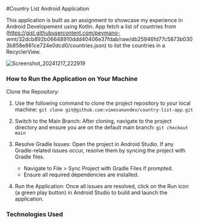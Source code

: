 #Country List Android Application

This application is built as an assignment to showcase my experience in Android Developement using Kotlin. App fetch a list of countries from (https://gist.githubusercontent.com/peymano-
wmt/32dcb892b06648910ddd40406e37fdab/raw/db25946fd77c5873b0303b858e861ce724e0dcd0/countries.json) to list the countries in a RecyclerView.


![Screenshot_20241217_222919](https://github.com/user-attachments/assets/372a1b9d-0507-4438-8d46-f341771b0af8)

### How to Run the Application on Your Machine

Clone the Repository:
1. Use the following command to clone the project repository to your local machine:
     `git clone git@github.com:vimosanandev/country-list-app.git`

2. Switch to the Main Branch:
    After cloning, navigate to the project directory and ensure you are on the default main branch:
       `git checkout main`
   
3. Resolve Gradle Issues:
    Open the project in Android Studio. If any Gradle-related issues occur, resolve them by syncing the project with Gradle files.
      - Navigate to File > Sync Project with Gradle Files if prompted.
      - Ensure all required dependencies are installed.
4. Run the Application:
    Once all issues are resolved, click on the Run icon (a green play button) in Android Studio to build and launch the application.


### Technologies Used
